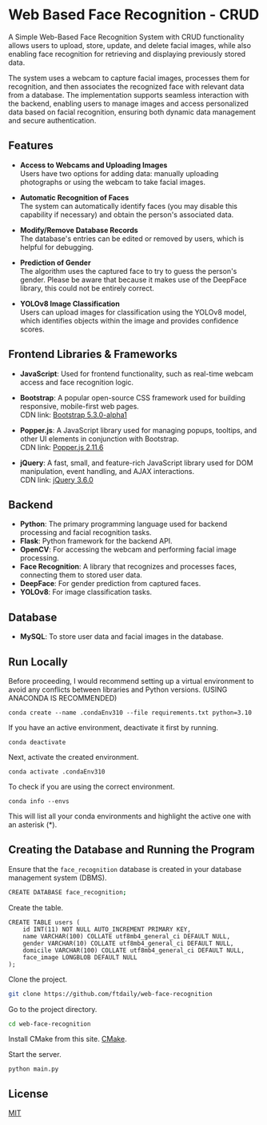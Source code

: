 # Web Based Face Recognition - CRUD

A Simple Web-Based Face Recognition System with CRUD functionality allows users to upload, store, update, and delete facial images, while also enabling face recognition for retrieving and displaying previously stored data.

The system uses a webcam to capture facial images, processes them for recognition, and then associates the recognized face with relevant data from a database. The implementation supports seamless interaction with the backend, enabling users to manage images and access personalized data based on facial recognition, ensuring both dynamic data management and secure authentication.

## Features

- **Access to Webcams and Uploading Images**  
  Users have two options for adding data: manually uploading photographs or using the webcam to take facial images.

- **Automatic Recognition of Faces**  
  The system can automatically identify faces (you may disable this capability if necessary) and obtain the person's associated data.

- **Modify/Remove Database Records**  
  The database's entries can be edited or removed by users, which is helpful for debugging.

- **Prediction of Gender**  
  The algorithm uses the captured face to try to guess the person's gender. Please be aware that because it makes use of the DeepFace library, this could not be entirely correct.

- **YOLOv8 Image Classification**  
  Users can upload images for classification using the YOLOv8 model, which identifies objects within the image and provides confidence scores.

## Frontend Libraries & Frameworks

- **JavaScript**: Used for frontend functionality, such as real-time webcam access and face recognition logic.

- **Bootstrap**: A popular open-source CSS framework used for building responsive, mobile-first web pages.  
  CDN link: [Bootstrap 5.3.0-alpha1](https://cdn.jsdelivr.net/npm/bootstrap@5.3.0-alpha1/dist/css/bootstrap.min.css)
- **Popper.js**: A JavaScript library used for managing popups, tooltips, and other UI elements in conjunction with Bootstrap.  
  CDN link: [Popper.js 2.11.6](https://cdn.jsdelivr.net/npm/@popperjs/core@2.11.6/dist/umd/popper.min.js)

- **jQuery**: A fast, small, and feature-rich JavaScript library used for DOM manipulation, event handling, and AJAX interactions.  
  CDN link: [jQuery 3.6.0](https://code.jquery.com/jquery-3.6.0.min.js)

## Backend

- **Python**: The primary programming language used for backend processing and facial recognition tasks.
- **Flask**: Python framework for the backend API.
- **OpenCV**: For accessing the webcam and performing facial image processing.
- **Face Recognition**: A library that recognizes and processes faces, connecting them to stored user data.
- **DeepFace**: For gender prediction from captured faces.
- **YOLOv8**: For image classification tasks.

## Database

- **MySQL**: To store user data and facial images in the database.

## Run Locally

Before proceeding, I would recommend setting up a virtual environment to avoid any conflicts between libraries and Python versions.
(USING ANACONDA IS RECOMMENDED)

```
conda create --name .condaEnv310 --file requirements.txt python=3.10
```

If you have an active environment, deactivate it first by running.

```
conda deactivate
```

Next, activate the created environment.

```
conda activate .condaEnv310
```

To check if you are using the correct environment.

```
conda info --envs
```

This will list all your conda environments and highlight the active one with an asterisk (\*).

## Creating the Database and Running the Program

Ensure that the `face_recognition` database is created in your database management system (DBMS).

```bash
CREATE DATABASE face_recognition;
```

Create the table.

```
CREATE TABLE users (
    id INT(11) NOT NULL AUTO_INCREMENT PRIMARY KEY,
    name VARCHAR(100) COLLATE utf8mb4_general_ci DEFAULT NULL,
    gender VARCHAR(10) COLLATE utf8mb4_general_ci DEFAULT NULL,
    domicile VARCHAR(100) COLLATE utf8mb4_general_ci DEFAULT NULL,
    face_image LONGBLOB DEFAULT NULL
);
```

Clone the project.

```bash
git clone https://github.com/ftdaily/web-face-recognition
```

Go to the project directory.

```bash
cd web-face-recognition
```

Install CMake from this site.
[CMake](https://cmake.org/download/).

Start the server.

```
python main.py
```

## License

[MIT](https://choosealicense.com/licenses/mit/)
